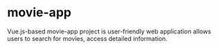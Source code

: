 # movie-app
Vue.js-based movie-app project is user-friendly web application allows users to search for movies, access detailed information.
